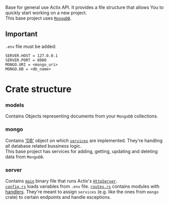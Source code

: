 Base for general use Actix API. It provides a file structure that allows You to quickly start working on a new project.  
This base project uses [`MongoDB`](https://www.mongodb.com/).

## Important
`.env` file must be added:
```
SERVER.HOST = 127.0.0.1
SERVER.PORT = 8080
MONGO.URI = <mongo_uri>
MONGO.DB = <db_name>
```

# Crate structure

### models
Contains Objects representing documents from your `MongoDB` collections.  

### mongo
Contains ['DB'](mongo/src/lib.rs) object on which [`services`](mongo/src/services.rs) are implemented. They're handling all database related bussiness logic.  
This base project has services for adding, getting, updating and deleting data from `MongoDB`.

### server
Contains [`main`](server/src/main.rs) binary file that runs Actix's [`HttpServer`](https://actix.rs/docs/server/).  
[`config.rs`](server/src/config.rs) loads variables from `.env` file.
[`routes.rs`](server/src/routes.rs) contains modules with [handlers](https://actix.rs/docs/handlers/). They're meant to assign `services` (e.g. like the ones from `mongo` crate) to certain endpoints and handle exceptions.
